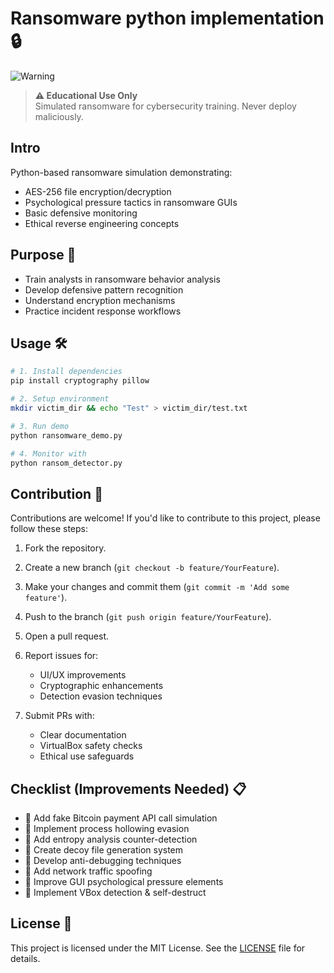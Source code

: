 # Ransomware python implementation 🔒

![Warning](warning_image.png)

> **⚠️ Educational Use Only**  
> Simulated ransomware for cybersecurity training. Never deploy maliciously.

## Intro
Python-based ransomware simulation demonstrating:
- AES-256 file encryption/decryption  
- Psychological pressure tactics in ransomware GUIs  
- Basic defensive monitoring  
- Ethical reverse engineering concepts  

## Purpose 🎯
- Train analysts in ransomware behavior analysis  
- Develop defensive pattern recognition  
- Understand encryption mechanisms  
- Practice incident response workflows  

## Usage 🛠️
```bash
# 1. Install dependencies
pip install cryptography pillow

# 2. Setup environment
mkdir victim_dir && echo "Test" > victim_dir/test.txt

# 3. Run demo
python ransomware_demo.py

# 4. Monitor with
python ransom_detector.py
```

## Contribution 🤝
Contributions are welcome! If you'd like to contribute to this project, please follow these steps:

1. Fork the repository.
2. Create a new branch (`git checkout -b feature/YourFeature`).
3. Make your changes and commit them (`git commit -m 'Add some feature'`).
4. Push to the branch (`git push origin feature/YourFeature`).
5. Open a pull request.

6. Report issues for:
   - UI/UX improvements
   - Cryptographic enhancements
   - Detection evasion techniques
7. Submit PRs with:
   - Clear documentation
   - VirtualBox safety checks
   - Ethical use safeguards

## Checklist (Improvements Needed) 📋
- 🎯 Add fake Bitcoin payment API call simulation  
- 🎯 Implement process hollowing evasion  
- 🎯 Add entropy analysis counter-detection  
- 🎯 Create decoy file generation system  
- 🎯 Develop anti-debugging techniques  
- 🎯 Add network traffic spoofing  
- 🎯 Improve GUI psychological pressure elements  
- 🎯 Implement VBox detection & self-destruct  

## License 📜
This project is licensed under the MIT License. See the [LICENSE](LICENSE) file for details.